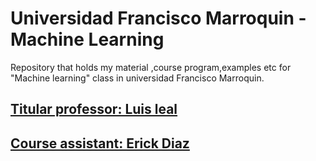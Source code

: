 # Universidad Francisco Marroquin - Machine Learning

Repository that holds my material ,course program,examples etc for "Machine learning" class in universidad Francisco Marroquin.
## [Titular professor: Luis leal](https://github.com/llealgt)
## [Course assistant: Erick Diaz](https://github.com/ErickDiaz)
